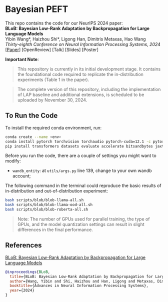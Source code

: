 # Bayesian PEFT
This repo contains the code for our NeurIPS 2024 paper:<br>
**BLoB: Bayesian Low-Rank Adaptation by Backpropagation for Large Language Models**<br>
Yibin Wang\*, Haizhou Shi\*, Ligong Han, Dimitris Metaxas, Hao Wang<br>
*Thirty-eighth Conference on Neural Information Processing Systems, 2024*<br>
[[Paper](https://arxiv.org/abs/2406.11675)] [OpenReview] [Talk] [Slides] [Poster]

**Important Note**: 
> This repository is currently in its initial development stage. It contains the foundational code required to replicate the in-distribution experiments (Table 1 in the paper).

> The complete version of this repository, including the implementation of LAP baseline and additional extensions, is scheduled to be uploaded by November 30, 2024.

## To Run the Code
To install the required conda environment, run:
```sh
conda create --name <env>
conda install pytorch torchvision torchaudio pytorch-cuda=12.1 -c pytorch -c nvidia
pip install transformers datasets evaluate accelerate bitsandbytes jaxtyping torchmetrics setproctitle ipdb peft wandb nltk scikit-learn
```  

Before you run the code, there are a couple of settings you might want to modify: 
- `wandb_entity`: at `utils/args.py` line 139, change to your own wandb account;

The following command in the terminal could reproduce the basic results of in-distribution and out-of-distribution experiment: 
```sh
bash scripts/blob/blob-llama-all.sh
bash scripts/blob/blob-llama-ood-all.sh
bash scripts/blob/blob-roberta-all.sh
```

> Note: The number of GPUs used for parallel training, the type of GPUs, and the model quantization settings can result in slight differences in the final performance.

## References
[BLoB: Bayesian Low-Rank Adaptation by Backpropagation for Large Language Models](https://arxiv.org/abs/2406.11675)
```bib
@inproceedings{BLoB,
  title={BLoB: Bayesian Low-Rank Adaptation by Backpropagation for Large Language Models},
  author={Wang, Yibin and Shi, Haizhou and Han, Ligong and Metaxas, Dimitris and Wang, Hao},
  booktitle={Advances in Neural Information Processing Systems},
  year={2024}
}
```